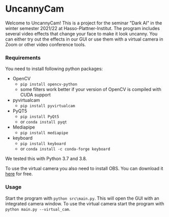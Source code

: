 # UncannyCam

Welcome to UncannyCam! This is a project for the seminar "Dark AI" in the winter semester 2021/22 at Hasso-Plattner-Institut. The program includes several video effects that change your face to make it look uncanny. You can either try out the effects in our GUI or use them with a virtual camera in Zoom or other video conference tools.

### Requirements

You need to install following python packages:

- OpenCV
  - `pip install opencv-python`
  - some filters work better if your version of OpenCV is compiled with CUDA support
- pyvirtualcam
  - `pip install pyvirtualcam`
- PyQT5
  - `pip install PyQt5`
  - or `conda install pyqt`
- Mediapipe
  - `pip install mediapipe`
- keyboard
  - `pip install keyboard`
  - or `conda install -c conda-forge keyboard`

We tested this with Python 3.7 and 3.8.

To use the virtual camera you also need to install OBS. You can download it [here](https://obsproject.com/de) for free.

### Usage

Start the program with `python src\main.py`. This will open the GUI with an integrated camera window. To use the virtual camera start the program with `python main.py --virtual_cam`.
